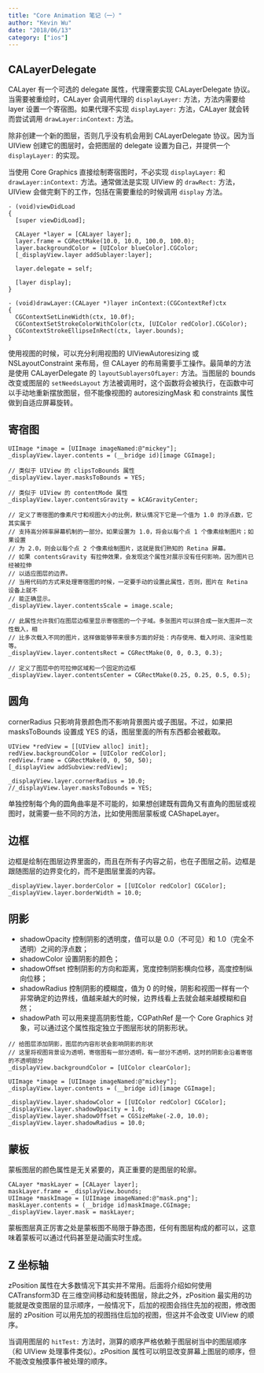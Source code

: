 ```yaml
---
title: "Core Animation 笔记（一）"
author: "Kevin Wu"
date: "2018/06/13"
category: ["ios"]
---
```



## CALayerDelegate

CALayer 有一个可选的 delegate 属性，代理需要实现 CALayerDelegate 协议。当需要被重绘时，CALayer 会调用代理的 `displayLayer:` 方法，方法内需要给 layer 设置一个寄宿图。如果代理不实现 `displayLayer:` 方法，CALayer 就会转而尝试调用 `drawLayer:inContext:` 方法。

除非创建一个新的图层，否则几乎没有机会用到 CALayerDelegate 协议。因为当 UIView 创建它的图层时，会把图层的 delegate 设置为自己，并提供一个 `displayLayer:` 的实现。

当使用 Core Graphics 直接绘制寄宿图时，不必实现 `displayLayer:` 和 `drawLayer:inContext:` 方法。通常做法是实现 UIView 的 `drawRect:` 方法，UIView 会做完剩下的工作，包括在需要重绘的时候调用 `display` 方法。

~~~
- (void)viewDidLoad
{
  [super viewDidLoad];

  CALayer *layer = [CALayer layer];
  layer.frame = CGRectMake(10.0, 10.0, 100.0, 100.0);
  layer.backgroundColor = [UIColor blueColor].CGColor;
  [_displayView.layer addSublayer:layer];

  layer.delegate = self;

  [layer display];
}

- (void)drawLayer:(CALayer *)layer inContext:(CGContextRef)ctx
{
  CGContextSetLineWidth(ctx, 10.0f);
  CGContextSetStrokeColorWithColor(ctx, [UIColor redColor].CGColor);
  CGContextStrokeEllipseInRect(ctx, layer.bounds);
}
~~~

使用视图的时候，可以充分利用视图的 UIViewAutoresizing 或 NSLayoutConstraint 来布局，但 CALayer 的布局需要手工操作。最简单的方法是使用 CALayerDelegate 的 `layoutSublayersOfLayer:` 方法。当图层的 bounds 改变或图层的 `setNeedsLayout` 方法被调用时，这个函数将会被执行，在函数中可以手动地重新摆放图层，但不能像视图的 autoresizingMask 和 constraints 属性做到自适应屏幕旋转。

## 寄宿图

~~~
UIImage *image = [UIImage imageNamed:@"mickey"];
_displayView.layer.contents = (__bridge id)[image CGImage];

// 类似于 UIView 的 clipsToBounds 属性
_displayView.layer.masksToBounds = YES;

// 类似于 UIView 的 contentMode 属性
_displayView.layer.contentsGravity = kCAGravityCenter;

// 定义了寄宿图的像素尺寸和视图大小的比例，默认情况下它是一个值为 1.0 的浮点数，它其实属于
// 支持高分辨率屏幕机制的一部分。如果设置为 1.0，将会以每个点 1 个像素绘制图片；如果设置
// 为 2.0，则会以每个点 2 个像素绘制图片，这就是我们熟知的 Retina 屏幕。
// 如果 contentsGravity 有拉伸效果，会发现这个属性对展示没有任何影响，因为图片已经被拉伸
// 以适应图层的边界。
// 当用代码的方式来处理寄宿图的时候，一定要手动的设置此属性，否则，图片在 Retina 设备上就不
// 能正确显示。
_displayView.layer.contentsScale = image.scale;

// 此属性允许我们在图层边框里显示寄宿图的一个子域。多张图片可以拼合成一张大图并一次性载入，相
// 比多次载入不同的图片，这样做能够带来很多方面的好处：内存使用、载入时间、渲染性能等。
_displayView.layer.contentsRect = CGRectMake(0, 0, 0.3, 0.3);

// 定义了图层中的可拉伸区域和一个固定的边框
_displayView.layer.contentsCenter = CGRectMake(0.25, 0.25, 0.5, 0.5);
~~~

## 圆角

cornerRadius 只影响背景颜色而不影响背景图片或子图层。不过，如果把 masksToBounds 设置成 YES 的话，图层里面的所有东西都会被截取。

~~~
UIView *redView = [[UIView alloc] init];
redView.backgroundColor = [UIColor redColor];
redView.frame = CGRectMake(0, 0, 50, 50);
[_displayView addSubview:redView];

_displayView.layer.cornerRadius = 10.0;
//_displayView.layer.masksToBounds = YES;
~~~

单独控制每个角的圆角曲率是不可能的，如果想创建既有圆角又有直角的图层或视图时，就需要一些不同的方法，比如使用图层蒙板或 CAShapeLayer。

## 边框

边框是绘制在图层边界里面的，而且在所有子内容之前，也在子图层之前。边框是跟随图层的边界变化的，而不是图层里面的内容。

~~~
_displayView.layer.borderColor = [[UIColor redColor] CGColor];
_displayView.layer.borderWidth = 10.0;
~~~

## 阴影

  * shadowOpacity 控制阴影的透明度，值可以是 0.0（不可见）和 1.0（完全不透明）之间的浮点数；
  * shadowColor 设置阴影的颜色；
  * shadowOffset 控制阴影的方向和距离，宽度控制阴影横向位移，高度控制纵向位移；
  * shadowRadius 控制阴影的模糊度，值为 0 的时候，阴影和视图一样有一个非常确定的边界线，值越来越大的时候，边界线看上去就会越来越模糊和自然；
  * shadowPath 可以用来提高阴影性能，CGPathRef 是一个 Core Graphics 对象，可以通过这个属性指定独立于图层形状的阴影形状。

~~~
// 给图层添加阴影，图层的内容形状会影响阴影的形状
// 这里将视图背景设为透明，寄宿图有一部分透明，有一部分不透明，这时的阴影会沿着寄宿的不透明部分
_displayView.backgroundColor = [UIColor clearColor];

UIImage *image = [UIImage imageNamed:@"mickey"];
_displayView.layer.contents = (__bridge id)[image CGImage];

_displayView.layer.shadowColor = [[UIColor redColor] CGColor];
_displayView.layer.shadowOpacity = 1.0;
_displayView.layer.shadowOffset = CGSizeMake(-2.0, 10.0);
_displayView.layer.shadowRadius = 10.0;
~~~

## 蒙板

蒙板图层的颜色属性是无关紧要的，真正重要的是图层的轮廓。

~~~
CALayer *maskLayer = [CALayer layer];
maskLayer.frame = _displayView.bounds;
UIImage *maskImage = [UIImage imageNamed:@"mask.png"];
maskLayer.contents = (__bridge id)maskImage.CGImage;
_displayView.layer.mask = maskLayer;
~~~

蒙板图层真正厉害之处是蒙板图不局限于静态图，任何有图层构成的都可以，这意味着蒙板可以通过代码甚至是动画实时生成。










## Z 坐标轴

zPosition 属性在大多数情况下其实并不常用。后面将介绍如何使用 CATransform3D 在三维空间移动和旋转图层，除此之外，zPosition 最实用的功能就是改变图层的显示顺序，一般情况下，后加的视图会挡住先加的视图，修改图层的 zPosition 可以用先加的视图挡住后加的视图，但这并不会改变 UIView 的顺序。

当调用图层的 `hitTest:` 方法时，测算的顺序严格依赖于图层树当中的图层顺序（和 UIView 处理事件类似）。zPosition 属性可以明显改变屏幕上图层的顺序，但不能改变触摸事件被处理的顺序。





